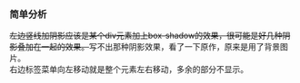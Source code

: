 ### 简单分析
<s>左边竖线加阴影应该是某个div元素加上box-shadow的效果，很可能是好几种阴影叠加在一起的效果。</s>写不出那种阴影效果，看了一下原作，原来是用了背景图片。  
右边标签菜单向左移动就是整个元素左右移动，多余的部分不显示。
  